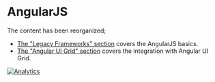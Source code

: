 # AngularJS

The content has been reorganized;

- [The "Legacy Frameworks" section](https://docs.sheetjs.com/docs/getting-started/demos/legacy#angularjs)
  covers the AngularJS basics.
- [The "Angular UI Grid" section](https://docs.sheetjs.com/docs/getting-started/demos/legacy#angularjs)
  covers the integration with Angular UI Grid.

[![Analytics](https://ga-beacon.appspot.com/UA-36810333-1/SheetJS/js-xlsx?pixel)](https://github.com/SheetJS/js-xlsx)
